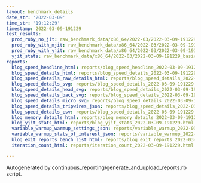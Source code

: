 ```yaml
---
layout: benchmark_details
date_str: '2022-03-09'
time_str: '19:12:29'
timestamp: 2022-03-09-191229
test_results:
  prod_ruby_no_jit: raw_benchmark_data/x86_64/2022-03/2022-03-09-191229_basic_benchmark_prod_ruby_no_jit.json
  prod_ruby_with_mjit: raw_benchmark_data/x86_64/2022-03/2022-03-09-191229_basic_benchmark_prod_ruby_with_mjit.json
  prod_ruby_with_yjit: raw_benchmark_data/x86_64/2022-03/2022-03-09-191229_basic_benchmark_prod_ruby_with_yjit.json
  yjit_stats: raw_benchmark_data/x86_64/2022-03/2022-03-09-191229_basic_benchmark_yjit_stats.json
reports:
  blog_speed_headline_html: reports/blog_speed_headline_2022-03-09-191229.html
  blog_speed_details_html: reports/blog_speed_details_2022-03-09-191229.html
  blog_speed_details_raw_details_html: reports/blog_speed_details_2022-03-09-191229.raw_details.html
  blog_speed_details_svg: reports/blog_speed_details_2022-03-09-191229.svg
  blog_speed_details_head_svg: reports/blog_speed_details_2022-03-09-191229.head.svg
  blog_speed_details_back_svg: reports/blog_speed_details_2022-03-09-191229.back.svg
  blog_speed_details_micro_svg: reports/blog_speed_details_2022-03-09-191229.micro.svg
  blog_speed_details_tripwires_json: reports/blog_speed_details_2022-03-09-191229.tripwires.json
  blog_speed_details_csv: reports/blog_speed_details_2022-03-09-191229.csv
  blog_memory_details_html: reports/blog_memory_details_2022-03-09-191229.html
  blog_yjit_stats_html: reports/blog_yjit_stats_2022-03-09-191229.html
  variable_warmup_warmup_settings_json: reports/variable_warmup_2022-03-09-191229.warmup_settings.json
  variable_warmup_stats_of_interest_json: reports/variable_warmup_2022-03-09-191229.stats_of_interest.json
  blog_exit_reports_bench_list_html: reports/blog_exit_reports_2022-03-09-191229.bench_list.html
  iteration_count_html: reports/iteration_count_2022-03-09-191229.html

---
```

Autogenerated by continuous_reporting/generate_and_upload_reports.rb script.
